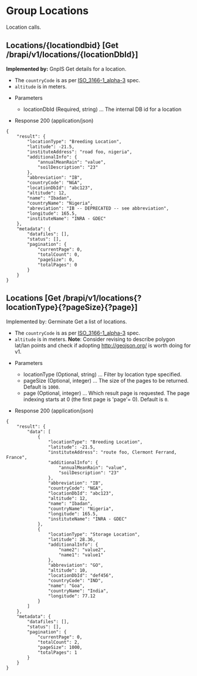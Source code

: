 
# Group Locations

Location calls.




## Locations/{locationdbid} [Get /brapi/v1/locations/{locationDbId}]

 <strong>Implemented by:</strong>  GnpIS
Get details for a location.
* The `countryCode` is as per [ISO_3166-1_alpha-3](https://en.wikipedia.org/wiki/ISO_3166-1_alpha-3) spec.
* `altitude` is in meters.  

+ Parameters
    + locationDbId (Required, string) ... The internal DB id for a location


+ Response 200 (application/json)
```
{
    "result": {
        "locationType": "Breeding Location",
        "latitude": -21.5,
        "instituteAddress": "road foo, nigeria",
        "additionalInfo": {
            "annualMeanRain": "value",
            "soilDescription": "23"
        },
        "abbreviation": "IB",
        "countryCode": "NGA",
        "locationDbId": "abc123",
        "altitude": 12,
        "name": "Ibadan",
        "countryName": "Nigeria",
        "abreviation": "IB -- DEPRECATED -- see abbreviation",
        "longitude": 165.5,
        "instituteName": "INRA - GDEC"
    },
    "metadata": {
        "datafiles": [],
        "status": [],
        "pagination": {
            "currentPage": 0,
            "totalCount": 0,
            "pageSize": 0,
            "totalPages": 0
        }
    }
}
```

## Locations [Get /brapi/v1/locations{?locationType}{?pageSize}{?page}]


Implemented by: Germinate
Get a list of locations.
* The `countryCode` is as per [ISO_3166-1_alpha-3](https://en.wikipedia.org/wiki/ISO_3166-1_alpha-3) spec.
* `altitude` is in meters.
**Note**: Consider revising to describe polygon lat/lan points and check if adopting http://geojson.org/ is worth doing for v1.  

+ Parameters
    + locationType (Optional, string) ... Filter by location type specified.
    + pageSize (Optional, integer) ... The size of the pages to be returned. Default is `1000`.
    + page (Optional, integer) ... Which result page is requested. The page indexing starts at 0 (the first page is 'page'= 0). Default is `0`.


+ Response 200 (application/json)
```
{
    "result": {
        "data": [
            {
                "locationType": "Breeding Location",
                "latitude": -21.5,
                "instituteAddress": "route foo, Clermont Ferrand, France",
                "additionalInfo": {
                    "annualMeanRain": "value",
                    "soilDescription": "23"
                },
                "abbreviation": "IB",
                "countryCode": "NGA",
                "locationDbId": "abc123",
                "altitude": 12,
                "name": "Ibadan",
                "countryName": "Nigeria",
                "longitude": 165.5,
                "instituteName": "INRA - GDEC"
            },
            {
                "locationType": "Storage Location",
                "latitude": 28.36,
                "additionalInfo": {
                    "name2": "value2",
                    "name1": "value1"
                },
                "abbreviation": "GO",
                "altitude": 10,
                "locationDbId": "def456",
                "countryCode": "IND",
                "name": "Goa",
                "countryName": "India",
                "longitude": 77.12
            }
        ]
    },
    "metadata": {
        "datafiles": [],
        "status": [],
        "pagination": {
            "currentPage": 0,
            "totalCount": 2,
            "pageSize": 1000,
            "totalPages": 1
        }
    }
}
```